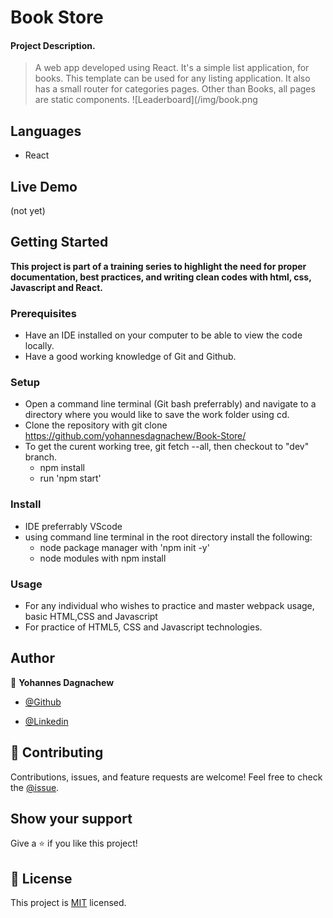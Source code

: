 # Book Store

#### Project Description.

> A web app developed using React. It's a simple list application, for books. This template can be used for any listing application. It also has a small router for categories pages. Other than Books, all pages are static components.
![Leaderboard](/img/book.png
## Languages

- React

## Live Demo
(not yet)

## Getting Started

**This project is part of a training series to highlight the need for proper documentation, best practices, and writing clean codes with html, css, Javascript and React.**

### Prerequisites

- Have an IDE installed on your computer to be able to view the code locally.
- Have a good working knowledge of Git and Github.

### Setup

- Open a command line terminal (Git bash preferrably) and navigate to a directory where you would like to save the work folder using cd.
- Clone the repository with git clone https://github.com/yohannesdagnachew/Book-Store/
- To get the curent working tree, git fetch --all, then checkout to "dev" branch.
  - npm install
  - run 'npm start'

### Install

- IDE preferrably VScode
- using command line terminal in the root directory install the following:
  - node package manager with 'npm init -y'
  - node modules with npm install 

### Usage

- For any individual who wishes to practice and master webpack usage, basic HTML,CSS and Javascript
- For practice of HTML5, CSS and Javascript technologies.

## Author
👤 **Yohannes Dagnachew**

- [@Github](https://github.com/yohannesdagnachew)

- [@Linkedin](https://www.linkedin.com/in/yohannes-dagnachew-5b163a236/)


## 🤝 Contributing

Contributions, issues, and feature requests are welcome!
Feel free to check the [@issue](https://github.com/yohannesdagnachew/Book-Store/issues).

## Show your support

Give a ⭐ if you like this project!

## 📝 License

This project is [MIT](./MIT.md) licensed.
